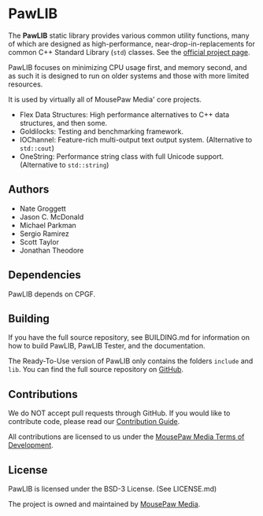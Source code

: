 # PawLIB

The **PawLIB** static library provides various common utility functions,
many of which are designed as high-performance, near-drop-in-replacements
for common C++ Standard Library (`std`) classes. See the [official project page][1].

PawLIB focuses on minimizing CPU usage first, and memory second, and as
such it is designed to run on older systems and those with more limited
resources.

It is used by virtually all of MousePaw Media' core projects.

 - Flex Data Structures: High performance alternatives to C++ data structures, and then some.
 - Goldilocks: Testing and benchmarking framework.
 - IOChannel: Feature-rich multi-output text output system. (Alternative to ``std::cout``)
 - OneString: Performance string class with full Unicode support. (Alternative to ``std::string``)

## Authors

 - Nate Groggett
 - Jason C. McDonald
 - Michael Parkman
 - Sergio Ramirez
 - Scott Taylor
 - Jonathan Theodore

## Dependencies

PawLIB depends on CPGF.

## Building

If you have the full source repository, see BUILDING.md for information
on how to build PawLIB, PawLIB Tester, and the documentation.

The Ready-To-Use version of PawLIB only contains the folders `include`
and `lib`. You can find the full source repository on [GitHub][5].

## Contributions

We do NOT accept pull requests through GitHub.
If you would like to contribute code, please read our
[Contribution Guide][3].

All contributions are licensed to us under the
[MousePaw Media Terms of Development][4].

## License

PawLIB is licensed under the BSD-3 License. (See LICENSE.md)

The project is owned and maintained by [MousePaw Media][2].

[1]: https://www.mousepawmedia.com/pawlib
[2]: https://www.mousepawmedia.com/developers
[3]: https://www.mousepawmedia.com/developers/contribution
[4]: https://www.mousepawmedia.com/termsofdevelopment
[5]: https://github.com/mousepawmedia/pawlib
